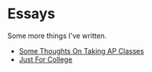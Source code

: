 # Essays
Some more things I've written.
- [Some Thoughts On Taking AP Classes](/essays/apclasses.md)
- [Just For College](/essays/justcollege.md)

